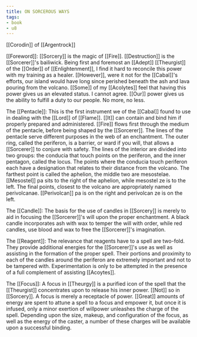 ```yaml
---
title: ON SORCEROUS WAYS
tags:
- book
- u8
---
```


[[Corodin]] of [[Argentrock]]  
  
[[Foreword]]: [[Sorcery]] is the magic of [[Fire]]. [[Destruction]] is the [[Sorcerer]]'s bailiwick. Being first and foremost an [[Adept]] [[Theurgist]] of the [[Order]] of [[Enlightenment]], I find it hard to reconcile this power with my training as a healer. [[However]], were it not for the [[Cabal]]'s efforts, our island would have long since perished beneath the ash and lava pouring from the volcano. [[Some]] of my [[Acolytes]] feel that having this power gives us an elevated status. I cannot agree. [[Our]] power gives us the ability to fulfill a duty to our people. No more, no less.  
  
The [[Pentacle]]: This is the first instrument we of the [[Cabal]] found to use in dealing with the [[Lord]] of [[Flame]]. [[It]] can contain and bind him if properly prepared and administered. [[Fire]] flows first through the medium of the pentacle, before being shaped by the [[Sorcerer]]. The lines of the pentacle serve different purposes in the web of an enchantment. The outer ring, called the periferon, is a barrier, or ward if you will, that allows a [[Sorcerer]] to conjure with safety. The lines of the interior are divided into two groups: the conducia that touch points on the periferon, and the inner pentagon, called the locus. The points where the conducia touch periferon each have a designation that relates to their distance from the volcano. The farthest point is called the aphelion, the middle two are mesostelae. [[Mesostel]] pa sits to the right of the aphelion, while mesostel ze is to the left. The final points, closest to the volcano are appropriately named perivolcanae. [[Perivolcan]] pa is on the right and perivolcan ze is on the left.  
  
The [[Candle]]: The basis for the use of candles in [[Sorcery]] is merely to aid in focusing the [[Sorcerer]]'s will upon the proper enchantment. A black candle incorporates ash with wax to temper the will with order, while red candles, use blood and wax to free the [[Sorcerer]]'s imagination.  
  
The [[Reagent]]: The relevance that reagents have to a spell are two-fold. They provide additional energies for the [[Sorcerer]]'s use as well as assisting in the formation of the proper spell. Their portions and proximity to each of the candles around the periferon are extremely important and not to be tampered with. Experimentation is only to be attempted in the presence of a full complement of assisting [[Acoytes]].  
  
The [[Focus]]: A focus in [[Theurgy]] is a purified icon of the spell that the [[Theurgist]] concentrates upon to release his inner power. [[Not]] so in [[Sorcery]]. A focus is merely a receptacle of power. [[Great]] amounts of energy are spent to attune a spell to a focus and empower it, but once it is infused, only a minor exertion of willpower unleashes the charge of the spell. Depending upon the size, makeup, and configuration of the focus, as well as the energy of the caster, a number of these charges will be available upon a successful binding.